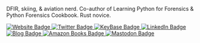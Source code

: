 DFIR, skiing, & aviation nerd. Co-author of Learning Python for Forensics & Python Forensics Cookbook. Rust novice.

<div id="badges">
  <a href="https://chapinb.com">
    <img src="https://img.shields.io/badge/Website-blueviolet?style=for-the-badge&logo=Firefox&logoColor=white" alt="Website Badge"/>
  </a>
  <a href="https://twitter.com/chapindb">
    <img src="https://img.shields.io/badge/Twitter-blue?style=for-the-badge&logo=twitter&logoColor=white" alt="Twitter Badge"/>
  </a>
  <a href="https://keybase.io/cbryce">
    <img src="https://img.shields.io/badge/KeyBase-blueviolet?style=for-the-badge&logo=keybase&logoColor=white" alt="KeyBase Badge"/>
  </a>
    <a href="https://www.linkedin.com/in/cdbryce/">
    <img src="https://img.shields.io/badge/LinkedIn-blue?style=for-the-badge&logo=linkedin&logoColor=white" alt="LinkedIn Badge"/>
  </a>
  <a href="https://blog.pythonicforensics.com">
    <img src="https://img.shields.io/badge/Blog-blueviolet?style=for-the-badge&logo=medium&logoColor=white" alt="Blog Badge"/>
  </a>
  </a>
  <a href="https://www.amazon.com/Chapin-Bryce/e/B07DSP7HX7?ref=sr_ntt_srch_lnk_1&qid=1665831894&sr=8-1">
    <img src="https://img.shields.io/badge/Amazon-blue?style=for-the-badge&logo=amazon&logoColor=white" alt="Amazon Books Badge"/>
  </a>
  <a rel="me" href="https://infosec.exchange/@chapin">
    <img src="https://img.shields.io/badge/Mastodon-blueviolet?style=for-the-badge&logo=Mastodon&logoColor=white" alt="Mastodon Badge"/>
  </a>
</div>
